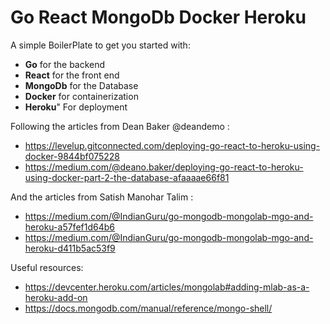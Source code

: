 # Go React MongoDb Docker Heroku



A simple BoilerPlate to get you started with:
  - **Go** for the backend 
  - **React** for  the front end 
  - **MongoDb** for the Database
  - **Docker** for containerization
  - **Heroku**" For deployment 


Following the articles from Dean Baker @deandemo :
  - https://levelup.gitconnected.com/deploying-go-react-to-heroku-using-docker-9844bf075228
  - https://medium.com/@deano.baker/deploying-go-react-to-heroku-using-docker-part-2-the-database-afaaaae66f81
  
And the articles from Satish Manohar Talim :
  - https://medium.com/@IndianGuru/go-mongodb-mongolab-mgo-and-heroku-a57fef1d64b6
  - https://medium.com/@IndianGuru/go-mongodb-mongolab-mgo-and-heroku-d411b5ac53f9
  
  
Useful resources:
  - https://devcenter.heroku.com/articles/mongolab#adding-mlab-as-a-heroku-add-on
  - https://docs.mongodb.com/manual/reference/mongo-shell/
